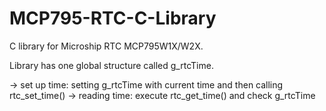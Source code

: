 # MCP795-RTC-C-Library
C library for Microship RTC MCP795W1X/W2X.

Library has one global structure called g_rtcTime.

-> set up time: setting g_rtcTime with current time and then calling rtc_set_time()
-> reading time: execute rtc_get_time() and check g_rtcTime

